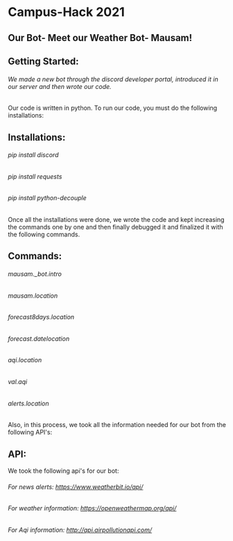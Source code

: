 # Campus-Hack 2021
## Our Bot- Meet our Weather Bot- Mausam!

## Getting Started:
###### We made a new bot through the discord developer portal, introduced it in our server and then wrote our code.

Our code is written in python.
To run our code, you must do the following installations:
## Installations:
######  pip install discord
######  pip install requests
######  pip install python-decouple
 
Once all the installations were done, we wrote the code and kept increasing the commands one by one and then finally debugged it and finalized it with the following commands.

## Commands:
######  mausam._bot.intro
######  mausam.location
######  forecast8days.location
######  forecast.datelocation
######  aqi.location 
######  val.aqi
######  alerts.location

Also, in this process, we took all the information needed for our bot from the following API's:

## API:
We took the following api's for our bot:
###### For news alerts: https://www.weatherbit.io/api/
###### For weather information: https://openweathermap.org/api/
###### For Aqi information: http://api.airpollutionapi.com/

